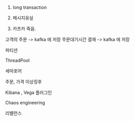 1. long transaction 


1. 메시지유실
2. 카프카 죽음. 


고객의 주문 ->  kafka 에 저장
주문대기시간 
결재 -> kafka 에 저장

파티션

ThreadPool 

세마포어 


주문, 가격 이상징후 

Kibana , Vega 플러그인 

Chaos engineering 

리밸런스 

